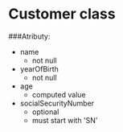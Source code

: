 # Customer class
###Atributy:
- name 
   - not null
- yearOfBirth
   - not null
- age
   - computed value
- socialSecurityNumber
    - optional
    - must start with 'SN'